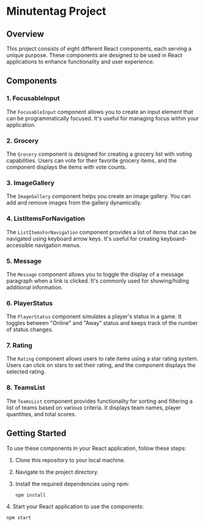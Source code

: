 # Minutentag Project

## Overview

This project consists of eight different React components, each serving a unique purpose. These components are designed to be used in React applications to enhance functionality and user experience.

## Components

### 1. FocusableInput

The `FocusableInput` component allows you to create an input element that can be programmatically focused. It's useful for managing focus within your application.

### 2. Grocery

The `Grocery` component is designed for creating a grocery list with voting capabilities. Users can vote for their favorite grocery items, and the component displays the items with vote counts.

### 3. ImageGallery

The `ImageGallery` component helps you create an image gallery. You can add and remove images from the gallery dynamically.

### 4. ListItemsForNavigation

The `ListItemsForNavigation` component provides a list of items that can be navigated using keyboard arrow keys. It's useful for creating keyboard-accessible navigation menus.

### 5. Message

The `Message` component allows you to toggle the display of a message paragraph when a link is clicked. It's commonly used for showing/hiding additional information.

### 6. PlayerStatus

The `PlayerStatus` component simulates a player's status in a game. It toggles between "Online" and "Away" status and keeps track of the number of status changes.

### 7. Rating

The `Rating` component allows users to rate items using a star rating system. Users can click on stars to set their rating, and the component displays the selected rating.

### 8. TeamsList

The `TeamsList` component provides functionality for sorting and filtering a list of teams based on various criteria. It displays team names, player quantities, and total scores.

## Getting Started

To use these components in your React application, follow these steps:

1. Clone this repository to your local machine.

2. Navigate to the project directory.

3. Install the required dependencies using npm:

   ```bash
   npm install
 
4. Start your React application to use the components:

   ```bash
   npm start
